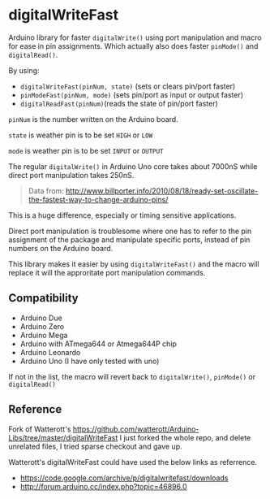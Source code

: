 # digitalWriteFast
Arduino library for faster `digitalWrite()` using port manipulation and macro for ease in pin assignments. 
Which actually also does faster `pinMode()` and `digitalRead()`.

By using:
* `digitalWriteFast(pinNum, state)` (sets or clears pin/port faster) 
* `pinModeFast(pinNum, mode)` (sets pin/port as input or output faster)
* `digitalReadFast(pinNum)`(reads the state of pin/port faster) 

`pinNum` is the number written on the Arduino board.

`state` is weather pin is to be set `HIGH` or `LOW`

`mode` is weather pin is to be set `INPUT` or `OUTPUT`


The regular `digitalWrite()` in Arduino Uno core takes about 7000nS while direct port manipulation takes 250nS.
> Data from: http://www.billporter.info/2010/08/18/ready-set-oscillate-the-fastest-way-to-change-arduino-pins/

This is a huge difference, especially or timing sensitive applications.

Direct port manipulation is troublesome where one has to refer to the pin assignment of the package and manipulate specific ports, instead of pin numbers on the Arduino board.

This library makes it easier by using `digitalWriteFast()` and the macro will replace it will the approritate port manipulation commands.

## Compatibility
* Arduino Due
* Arduino Zero
* Arduino Mega
* Arduino with ATmega644 or Atmega644P chip
* Arduino Leonardo
* Arduino Uno (I have only tested with uno)

If not in the list, the macro will revert back to  `digitalWrite()`, `pinMode()` or `digitalRead()`

## Reference
Fork of Watterott's https://github.com/watterott/Arduino-Libs/tree/master/digitalWriteFast
I just forked the whole repo, and delete unrelated files, I tried sparse checkout and gave up.

Watterott's digitalWriteFast could have used the below links as referrence.
* https://code.google.com/archive/p/digitalwritefast/downloads 
* http://forum.arduino.cc/index.php?topic=46896.0
